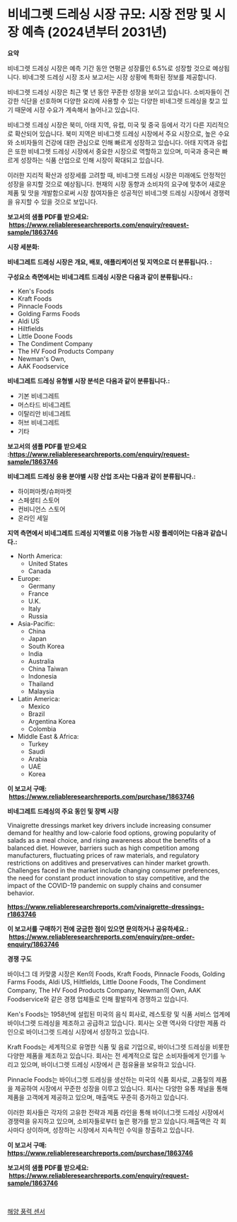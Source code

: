 <p><h1>비네그렛 드레싱 시장 규모: 시장 전망 및 시장 예측 (2024년부터 2031년)</h1></p><p><strong>요약</strong></p>
<p><p>비네그렛 드레싱 시장은 예측 기간 동안 연평균 성장률인 6.5%로 성장할 것으로 예상됩니다. 비네그렛 드레싱 시장 조사 보고서는 시장 상황에 특화된 정보를 제공합니다.</p><p>비네그렛 드레싱 시장은 최근 몇 년 동안 꾸준한 성장을 보이고 있습니다. 소비자들이 건강한 식단을 선호하며 다양한 요리에 사용할 수 있는 다양한 비네그렛 드레싱을 찾고 있기 때문에 시장 수요가 계속해서 늘어나고 있습니다.</p><p>비네그렛 드레싱 시장은 북미, 아태 지역, 유럽, 미국 및 중국 등에서 각기 다른 지리적으로 확산되어 있습니다. 북미 지역은 비네그렛 드레싱 시장에서 주요 시장으로, 높은 수요와 소비자들의 건강에 대한 관심으로 인해 빠르게 성장하고 있습니다. 아태 지역과 유럽은 또한 비네그렛 드레싱 시장에서 중요한 시장으로 역할하고 있으며, 미국과 중국은 빠르게 성장하는 식품 산업으로 인해 시장이 확대되고 있습니다.</p><p>이러한 지리적 확산과 성장세를 고려할 때, 비네그렛 드레싱 시장은 미래에도 안정적인 성장을 유지할 것으로 예상됩니다. 현재의 시장 동향과 소비자의 요구에 맞추어 새로운 제품 및 맛을 개발함으로써 시장 참여자들은 성공적인 비네그렛 드레싱 시장에서 경쟁력을 유지할 수 있을 것으로 보입니다.</p></p>
<p><strong>보고서의 샘플 PDF를 받으세요: &nbsp;<a href="https://www.reliableresearchreports.com/enquiry/request-sample/1863746">https://www.reliableresearchreports.com/enquiry/request-sample/1863746</a></strong></p>
<p><strong>시장 세분화:</strong></p>
<p><strong> 비네그레트 드레싱 시장은 개요, 배포, 애플리케이션 및 지역으로 더 분류됩니다. :</strong></p>
<p><strong>구성요소 측면에서는 비네그레트 드레싱 시장은 다음과 같이 분류됩니다.:</strong></p>
<p><ul><li>Ken's Foods</li><li>Kraft Foods</li><li>Pinnacle Foods</li><li>Golding Farms Foods</li><li>Aldi US</li><li>Hiltfields</li><li>Little Doone Foods</li><li>The Condiment Company</li><li>The HV Food Products Company</li><li>Newman's Own,</li><li>AAK Foodservice</li></ul></p>
<p><strong> 비네그레트 드레싱 유형별 시장 분석은 다음과 같이 분류됩니다.:</strong></p>
<p><ul><li>기본 비네그레트</li><li>머스타드 비네그레트</li><li>이탈리안 비네그레트</li><li>허브 비네그레트</li><li>기타</li></ul></p>
<p><strong>보고서의 샘플 PDF를 받으세요 :<a href="https://www.reliableresearchreports.com/enquiry/request-sample/1863746">https://www.reliableresearchreports.com/enquiry/request-sample/1863746</a></strong></p>
<p><strong> 비네그레트 드레싱 응용 분야별 시장 산업 조사는 다음과 같이 분류됩니다.:</strong></p>
<p><ul><li>하이퍼마켓/슈퍼마켓</li><li>스페셜티 스토어</li><li>컨비니언스 스토어</li><li>온라인 세일</li></ul></p>
<p><strong>지역 측면에서 비네그레트 드레싱 지역별로 이용 가능한 시장 플레이어는 다음과 같습니다.:</strong></p>
<p><ul>
    <li>
        North America:
        <ul>
            <li>United States</li>
            <li>Canada</li>
        </ul>
    </li>
    <li>
        Europe:
        <ul>
            <li>Germany</li>
            <li>France</li>
            <li>U.K.</li>
            <li>Italy</li>
            <li>Russia</li>
        </ul>
    </li>
    <li>
        Asia-Pacific:
        <ul>
            <li>China</li>
            <li>Japan</li>
            <li>South Korea</li>
            <li>India</li>
            <li>Australia</li>
            <li>China Taiwan</li>
            <li>Indonesia</li>
            <li>Thailand</li>
            <li>Malaysia</li>
        </ul>
    </li>
    <li>
        Latin America:
        <ul>
            <li>Mexico</li>
            <li>Brazil</li>
            <li>Argentina Korea</li>
            <li>Colombia</li>
        </ul>
    </li>
    <li>
        Middle East & Africa:
        <ul>
            <li>Turkey</li>
            <li>Saudi</li>
            <li>Arabia</li>
            <li>UAE</li>
            <li>Korea</li>
        </ul>
    </li>
    </ul></p>
<p><strong>이 보고서 구매: &nbsp;<a href="https://www.reliableresearchreports.com/purchase/1863746">https://www.reliableresearchreports.com/purchase/1863746</a></strong></p>
<p><strong>비네그레트 드레싱의 주요 동인 및 장벽 시장</strong></p>
<p><p>Vinaigrette dressings market key drivers include increasing consumer demand for healthy and low-calorie food options, growing popularity of salads as a meal choice, and rising awareness about the benefits of a balanced diet. However, barriers such as high competition among manufacturers, fluctuating prices of raw materials, and regulatory restrictions on additives and preservatives can hinder market growth. Challenges faced in the market include changing consumer preferences, the need for constant product innovation to stay competitive, and the impact of the COVID-19 pandemic on supply chains and consumer behavior.</p></p>
<p><strong><a href="https://www.reliableresearchreports.com/vinaigrette-dressings-r1863746">https://www.reliableresearchreports.com/vinaigrette-dressings-r1863746</a></strong></p>
<p><strong>이 보고서를 구매하기 전에 궁금한 점이 있으면 문의하거나 공유하세요.: &nbsp;<a href="https://www.reliableresearchreports.com/enquiry/pre-order-enquiry/1863746">https://www.reliableresearchreports.com/enquiry/pre-order-enquiry/1863746</a></strong></p>
<p><strong>경쟁 구도</strong></p>
<p><p>바이너그 데 카맞쿰 시장은 Ken의 Foods, Kraft Foods, Pinnacle Foods, Golding Farms Foods, Aldi US, Hiltfields, Little Doone Foods, The Condiment Company, The HV Food Products Company, Newman의 Own, AAK Foodservice와 같은 경쟁 업체들로 인해 활발하게 경쟁하고 있습니다.</p><p>Ken's Foods는 1958년에 설립된 미국의 음식 회사로, 레스토랑 및 식품 서비스 업계에 바이너그렛 드레싱을 제조하고 공급하고 있습니다. 회사는 오랜 역사와 다양한 제품 라인으로 바이너그렛 드레싱 시장에서 성장하고 있습니다.</p><p>Kraft Foods는 세계적으로 유명한 식품 및 음료 기업으로, 바이너그렛 드레싱을 비롯한 다양한 제품을 제조하고 있습니다. 회사는 전 세계적으로 많은 소비자들에게 인기를 누리고 있으며, 바이너그렛 드레싱 시장에서 큰 점유율을 보유하고 있습니다.</p><p>Pinnacle Foods는 바이너그렛 드레싱을 생산하는 미국의 식품 회사로, 고품질의 제품을 제공하여 시장에서 꾸준한 성장을 이루고 있습니다. 회사는 다양한 유통 채널을 통해 제품을 고객에게 제공하고 있으며, 매출액도 꾸준히 증가하고 있습니다.</p><p>이러한 회사들은 각자의 고유한 전략과 제품 라인을 통해 바이너그렛 드레싱 시장에서 경쟁력을 유지하고 있으며, 소비자들로부터 높은 평가를 받고 있습니다.매출액은 각 회사마다 상이하며, 성장하는 시장에서 지속적인 수익을 창출하고 있습니다.</p></p>
<p><strong>이 보고서 구매: &nbsp; <a href="https://www.reliableresearchreports.com/purchase/1863746">https://www.reliableresearchreports.com/purchase/1863746</a></strong></p>
<p><strong>보고서의 샘플 PDF를 받으세요: &nbsp;<a href="https://www.reliableresearchreports.com/enquiry/request-sample/1863746">https://www.reliableresearchreports.com/enquiry/request-sample/1863746</a></strong><strong></strong></p>
<p>&nbsp;</p>
<p><p><a href="https://github.com/Madalyell456456/Market-Research-Report-List-1/blob/main/447102329891.md">해양 풍력 센서</a></p></p>